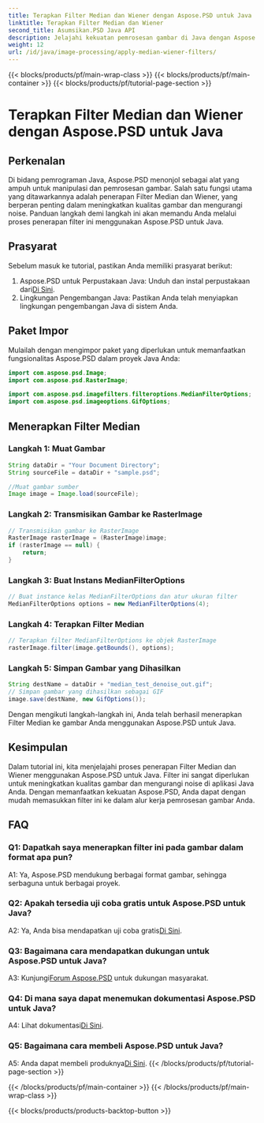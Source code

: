 ```yaml
---
title: Terapkan Filter Median dan Wiener dengan Aspose.PSD untuk Java
linktitle: Terapkan Filter Median dan Wiener
second_title: Asumsikan.PSD Java API
description: Jelajahi kekuatan pemrosesan gambar di Java dengan Aspose.PSD. Pelajari cara menerapkan Filter Median dan Wiener langkah demi langkah. Tingkatkan kualitas gambar dengan mudah.
weight: 12
url: /id/java/image-processing/apply-median-wiener-filters/
---
```


{{< blocks/products/pf/main-wrap-class >}}
{{< blocks/products/pf/main-container >}}
{{< blocks/products/pf/tutorial-page-section >}}

# Terapkan Filter Median dan Wiener dengan Aspose.PSD untuk Java

## Perkenalan

Di bidang pemrograman Java, Aspose.PSD menonjol sebagai alat yang ampuh untuk manipulasi dan pemrosesan gambar. Salah satu fungsi utama yang ditawarkannya adalah penerapan Filter Median dan Wiener, yang berperan penting dalam meningkatkan kualitas gambar dan mengurangi noise. Panduan langkah demi langkah ini akan memandu Anda melalui proses penerapan filter ini menggunakan Aspose.PSD untuk Java.

## Prasyarat

Sebelum masuk ke tutorial, pastikan Anda memiliki prasyarat berikut:

1.  Aspose.PSD untuk Perpustakaan Java: Unduh dan instal perpustakaan dari[Di Sini](https://releases.aspose.com/psd/java/).
2. Lingkungan Pengembangan Java: Pastikan Anda telah menyiapkan lingkungan pengembangan Java di sistem Anda.

## Paket Impor

Mulailah dengan mengimpor paket yang diperlukan untuk memanfaatkan fungsionalitas Aspose.PSD dalam proyek Java Anda:

```java
import com.aspose.psd.Image;
import com.aspose.psd.RasterImage;

import com.aspose.psd.imagefilters.filteroptions.MedianFilterOptions;
import com.aspose.psd.imageoptions.GifOptions;
```

## Menerapkan Filter Median

### Langkah 1: Muat Gambar

```java
String dataDir = "Your Document Directory";
String sourceFile = dataDir + "sample.psd";

//Muat gambar sumber
Image image = Image.load(sourceFile);
```

### Langkah 2: Transmisikan Gambar ke RasterImage

```java
// Transmisikan gambar ke RasterImage
RasterImage rasterImage = (RasterImage)image;
if (rasterImage == null) {
    return;
}
```

### Langkah 3: Buat Instans MedianFilterOptions

```java
// Buat instance kelas MedianFilterOptions dan atur ukuran filter
MedianFilterOptions options = new MedianFilterOptions(4);
```

### Langkah 4: Terapkan Filter Median

```java
// Terapkan filter MedianFilterOptions ke objek RasterImage
rasterImage.filter(image.getBounds(), options);
```

### Langkah 5: Simpan Gambar yang Dihasilkan

```java
String destName = dataDir + "median_test_denoise_out.gif";
// Simpan gambar yang dihasilkan sebagai GIF
image.save(destName, new GifOptions());
```

Dengan mengikuti langkah-langkah ini, Anda telah berhasil menerapkan Filter Median ke gambar Anda menggunakan Aspose.PSD untuk Java.

## Kesimpulan

Dalam tutorial ini, kita menjelajahi proses penerapan Filter Median dan Wiener menggunakan Aspose.PSD untuk Java. Filter ini sangat diperlukan untuk meningkatkan kualitas gambar dan mengurangi noise di aplikasi Java Anda. Dengan memanfaatkan kekuatan Aspose.PSD, Anda dapat dengan mudah memasukkan filter ini ke dalam alur kerja pemrosesan gambar Anda.

## FAQ

### Q1: Dapatkah saya menerapkan filter ini pada gambar dalam format apa pun?

A1: Ya, Aspose.PSD mendukung berbagai format gambar, sehingga serbaguna untuk berbagai proyek.

### Q2: Apakah tersedia uji coba gratis untuk Aspose.PSD untuk Java?

 A2: Ya, Anda bisa mendapatkan uji coba gratis[Di Sini](https://releases.aspose.com/).

### Q3: Bagaimana cara mendapatkan dukungan untuk Aspose.PSD untuk Java?

 A3: Kunjungi[Forum Aspose.PSD](https://forum.aspose.com/c/psd/34) untuk dukungan masyarakat.

### Q4: Di mana saya dapat menemukan dokumentasi Aspose.PSD untuk Java?

 A4: Lihat dokumentasi[Di Sini](https://reference.aspose.com/psd/java/).

### Q5: Bagaimana cara membeli Aspose.PSD untuk Java?

 A5: Anda dapat membeli produknya[Di Sini](https://purchase.aspose.com/buy).
{{< /blocks/products/pf/tutorial-page-section >}}

{{< /blocks/products/pf/main-container >}}
{{< /blocks/products/pf/main-wrap-class >}}

{{< blocks/products/products-backtop-button >}}
